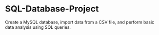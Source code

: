 # SQL-Database-Project
Create a MySQL database, import data from a CSV file, and perform basic data analysis using SQL queries.
